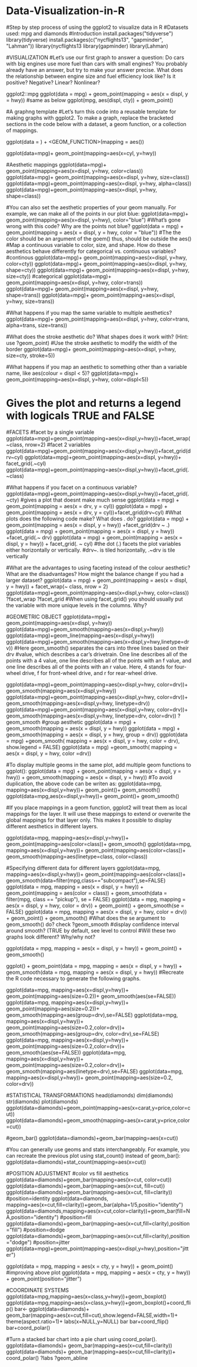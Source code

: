 # Data-Visualization-in-R
#Step by step process of using the ggplot2 to visualize data in R
#Datasets used: mpg and diamonds
#Introduction
install.packages("tidyverse")
library(tidyverse)
install.packages(c("nycflights13", "gapminder", "Lahman"))
library(nycflights13
library(gapminder)
library(Lahman)

#VISUALIZATION
#Let’s use our first graph to answer a question: Do cars with big engines use 
more fuel than cars with small engines? You probably already have an answer, 
but try to make your answer precise. What does the relationship between engine 
size and fuel efficiency look like? Is it positive? Negative? Linear? Nonlinear?

ggplot2::mpg
ggplot(data = mpg) + 
  geom_point(mapping = aes(x = displ, y = hwy))
#same as below
ggplot(mpg, aes(displ, cty)) + geom_point()

#A graphng template
#Let’s turn this code into a reusable template for making graphs with ggplot2.
 To make a graph, replace the bracketed sections in the code below with a 
dataset, a geom function, or a collection of mappings.

ggplot(data = <DATA>) + 
  <GEOM_FUNCTION>(mapping = aes(<MAPPINGS>))

ggplot(data=mpg)+ geom_point(mapping=aes(x=cyl, y=hwy))

#Aesthetic mappings
ggplot(data=mpg)+ geom_point(mapping=aes(x=displ, y=hwy, color=class))
ggplot(data=mpg)+ geom_point(mapping=aes(x=displ, y=hwy, size=class))
ggplot(data=mpg)+geom_point(mapping=aes(x=displ, y=hwy, alpha=class))
ggplot(data=mpg)+geom_point(mapping=aes(x=displ, y=hwy, shape=class))

#You can also set the aesthetic properties of your geom manually. 
For example, we can make all of the points in our plot blue:
ggplot(data=mpg)+ geom_point(mapping=aes(x=displ, y=hwy), color="blue")
#What’s gone wrong with this code? Why are the points not blue?
ggplot(data = mpg) + 
  geom_point(mapping = aes(x = displ, y = hwy, color = "blue"))
	#The the color should be an argument of the goem() thus, should be outside the aes()
#Map a continuous variable to color, size, and shape. 
How do these aesthetics behave differently for categorical vs. continuous variables?
#continous
ggplot(data=mpg)+ geom_point(mapping=aes(x=displ, y=hwy, color=cty))
ggplot(data=mpg)+ geom_point(mapping=aes(x=displ, y=hwy, shape=cty))
ggplot(data=mpg)+ geom_point(mapping=aes(x=displ, y=hwy, size=cty))
#categorical
ggplot(data=mpg)+ geom_point(mapping=aes(x=displ, y=hwy, color=trans))
ggplot(data=mpg)+ geom_point(mapping=aes(x=displ, y=hwy, shape=trans))
ggplot(data=mpg)+ geom_point(mapping=aes(x=displ, y=hwy, size=trans))

#What happens if you map the same variable to multiple aesthetics?
ggplot(data=mpg)+ geom_point(mapping=aes(x=displ, y=hwy, color=trans, alpha=trans, size=trans))

#What does the stroke aesthetic do? What shapes does it work with? (Hint: use ?geom_point)
#Use the stroke aesthetic to modify the width of the border
ggplot(data=mpg)+ geom_point(mapping=aes(x=displ, y=hwy, size=cty, stroke=5))

#What happens if you map an aesthetic to something other than a variable name, 
like aes(colour = displ < 5)?
ggplot(data=mpg)+ geom_point(mapping=aes(x=displ, y=hwy, color=displ<5))
# Gives the plot and returns a legend with logicals TRUE and FALSE

#FACETS
#facet by a single variable
ggplot(data=mpg)+geom_point(mapping=aes(x=displ,y=hwy))+facet_wrap(~class, nrow=2)
#facet 2 variables
ggplot(data=mpg)+geom_point(mapping=aes(x=displ,y=hwy))+facet_grid(drv~cyl)
ggplot(data=mpg)+geom_point(mapping=aes(x=displ, y=hwy))+ facet_grid(.~cyl)
ggplot(data=mpg)+geom_point(mapping=aes(x=displ,y=hwy))+facet_grid(.~class)

#What happens if you facet on a continuous variable?
ggplot(data=mpg)+geom_point(mapping=aes(x=displ,y=hwy))+facet_grid(.~cty)
	#gives a plot that doesnt make much sense
ggplot(data = mpg) + geom_point(mapping = aes(x = drv, y = cyl))
ggplot(data = mpg) + geom_point(mapping = aes(x = drv, y = cyl))+facet_grid(drv~cyl)
#What plots does the following code make? What does . do?
ggplot(data = mpg) + 
  geom_point(mapping = aes(x = displ, y = hwy)) +facet_grid(drv ~ .)
ggplot(data = mpg) + 
  geom_point(mapping = aes(x = displ, y = hwy)) +facet_grid(.~ drv)
ggplot(data = mpg) + 
  geom_point(mapping = aes(x = displ, y = hwy)) +
  facet_grid(. ~ cyl)
#the dot (.) facets the plot variables either horizontally or vertically.
#drv~. is tiled horizontally, .~drv is tile vertically

#What are the advantages to using faceting instead of the colour aesthetic?
 What are the disadvantages? How might the balance change if you had a larger dataset?
ggplot(data = mpg) + 
  geom_point(mapping = aes(x = displ, y = hwy)) + 
  facet_wrap(~ class, nrow = 2)
ggplot(data=mpg)+geom_point(mapping=aes(x=displ,y=hwy, color=class))
?facet_wrap
?facet_grid
#When using facet_grid() you should usually put the variable with more 
unique levels in the columns. Why?

#GEOMETRIC OBJECT
ggplot(data=mpg)+ geom_point(mapping=aes(x=displ, y=hwy))
ggplot(data=mpg)+geom_smooth(mapping=aes(x=displ,y=hwy))
ggplot(data=mpg)+geom_line(mapping=aes(x=displ,y=hwy))
ggplot(data=mpg)+geom_smooth(mapping=aes(x=displ,y=hwy,linetype=drv))
#Here geom_smooth() separates the cars into three lines based on their drv 
#value, which describes a car’s drivetrain. One line describes all of the 
points with a 4 value, one line describes all of the points with an f value,
 and one line describes all of the points with an r value. Here, 4 stands for
 four-wheel drive, f for front-wheel drive, and r for rear-wheel drive.

ggplot(data=mpg)+geom_point(mapping=aes(x=displ,y=hwy, color=drv))+
	geom_smooth(mapping=aes(x=displ,y=hwy))
ggplot(data=mpg)+geom_point(mapping=aes(x=displ,y=hwy, color=drv))+
	geom_smooth(mapping=aes(x=displ,y=hwy, linetype=drv))
ggplot(data=mpg)+geom_point(mapping=aes(x=displ,y=hwy, color=drv))+
	geom_smooth(mapping=aes(x=displ,y=hwy, linetype=drv, color=drv))
?geom_smooth
	#group aesthetic
ggplot(data = mpg) +
  geom_smooth(mapping = aes(x = displ, y = hwy))
ggplot(data = mpg) +
  geom_smooth(mapping = aes(x = displ, y = hwy, group = drv))
ggplot(data = mpg) +geom_smooth(
    mapping = aes(x = displ, y = hwy, color = drv),
    show.legend = FALSE)
ggplot(data = mpg) +geom_smooth(
    mapping = aes(x = displ, y = hwy, color =drv))

#To display multiple geoms in the same plot, add multiple geom functions to ggplot():
ggplot(data = mpg) + 
  geom_point(mapping = aes(x = displ, y = hwy)) +
  geom_smooth(mapping = aes(x = displ, y = hwy))
#To avoid duplication, the above code can be writen as:
ggplot(data=mpg, mapping=aes(x=displ,y=hwy))+
	geom_point()+
	geom_smooth()
ggplot(data=mpg,aes(x=displ,y=hwy))+
	geom_point()+
	geom_smooth()

#If you place mappings in a geom function, ggplot2 will treat them as local
 mappings for the layer. It will use these mappings to extend or overwrite 
the global mappings for that layer only. This makes it possible to display 
different aesthetics in different layers.

ggplot(data=mpg, mapping=aes(x=displ,y=hwy))+
	geom_point(mapping=aes(color=class))+
	geom_smooth()
ggplot(data=mpg, mapping=aes(x=displ,y=hwy))+
	geom_point(mapping=aes(color=class))+
	geom_smooth(mapping=aes(linetype=class, color=class))

#Specifying different data for different layers
ggplot(data=mpg, mapping=aes(x=displ,y=hwy))+
	geom_point(mapping=aes(color=class))+
	geom_smooth(data=filter(mpg,class=="subcompact"),se=FALSE)
ggplot(data = mpg, mapping = aes(x = displ, y = hwy)) + 
  geom_point(mapping = aes(color = class)) + 
  geom_smooth(data = filter(mpg, class == "pickup"), se = FALSE)
ggplot(data = mpg, mapping = aes(x = displ, y = hwy, color = drv)) + 
  geom_point() + 
  geom_smooth(se = FALSE)
ggplot(data = mpg, mapping = aes(x = displ, y = hwy, color = drv)) + 
  geom_point() + 
  geom_smooth()
#What does the se argument to geom_smooth() do? check ?geom_smooth
#display confidence interval around smooth? (TRUE by default, see level to control
#Will these two graphs look different? Why/why not?

ggplot(data = mpg, mapping = aes(x = displ, y = hwy)) + 
  geom_point() + 
  geom_smooth()

ggplot() + 
  geom_point(data = mpg, mapping = aes(x = displ, y = hwy)) + 
  geom_smooth(data = mpg, mapping = aes(x = displ, y = hwy))
#Recreate the R code necessary to generate the following graphs.

ggplot(data=mpg, mapping=aes(x=displ,y=hwy))+
	geom_point(mapping=aes(size=0.2))+
	geom_smooth(aes(se=FALSE))
ggplot(data=mpg, mapping=aes(x=displ,y=hwy))+
	geom_point(mapping=aes(size=0.2))+
	geom_smooth(mapping=aes(group=drv),se=FALSE)
ggplot(data=mpg, mapping=aes(x=displ,y=hwy))+
	geom_point(mapping=aes(size=0.2,color=drv))+
	geom_smooth(mapping=aes(group=drv, color=drv),se=FALSE)
ggplot(data=mpg, mapping=aes(x=displ,y=hwy))+
	geom_point(mapping=aes(size=0.2,color=drv))+
	geom_smooth(aes(se=FALSE))
ggplot(data=mpg, mapping=aes(x=displ,y=hwy))+
	geom_point(mapping=aes(size=0.2,color=drv))+
	geom_smooth(mapping=aes(linetype=drv),se=FALSE)
ggplot(data=mpg, mapping=aes(x=displ,y=hwy))+
	geom_point(mapping=aes(size=0.2, color=drv))

 #STATISTICAL TRANSFORMATIONS
head(diamonds) 
dim(diamonds)
str(diamonds)
plot(diamonds)
ggplot(data=diamonds)+geom_point(mapping=aes(x=carat,y=price,color=cut))
ggplot(data=diamonds)+geom_smooth(mapping=aes(x=carat,y=price,color=cut))

#geom_bar()
ggplot(data=diamonds)+geom_bar(mapping=aes(x=cut))
        
#You can generally use geoms and stats interchangeably. For example, 
you can recreate the previous plot using stat_count() instead of geom_bar():
ggplot(data=diamonds)+stat_count(mapping=aes(x=cut))

#POSITION ADJUSTMENT
#color vs fill aesthetics
ggplot(data=diamonds)+geom_bar(mapping=aes(x=cut, color=cut))
ggplot(data=diamonds)+geom_bar(mapping=aes(x=cut, fill=cut))
ggplot(data=diamonds)+geom_bar(mapping=aes(x=cut, fill=clarity))
	#position=identity
ggplot(data=diamonds, mapping=aes(x=cut,fill=clarity))+geom_bar(alpha=1/5,positio="identity")
ggplot(data=diamonds,mapping=aes(x=cut,color=clarity))+geom_bar(fill=NA,position="identity")
	#position=fill
ggplot(data=diamonds)+geom_bar(mapping=aes(x=cut,fill=clarity),position="fill")
	#position=dodge
ggplot(data=diamonds)+geom_bar(mapping=aes(x=cut,fill=clarity),position="dodge")
	#position=jitter
ggplot(data=mpg)+geom_point(mapping=aes(x=displ,y=hwy),position="jitter")

ggplot(data = mpg, mapping = aes(x = cty, y = hwy)) + 
  geom_point()
#improving above plot
ggplot(data = mpg, mapping = aes(x = cty, y = hwy)) + 
  geom_point(position="jitter")

#COORDINATE SYSTEMS
ggplot(data=mpg,mapping=aes(x=class,y=hwy))+geom_boxplot()
ggplot(data=mpg,mapping=aes(x=class,y=hwy))+geom_boxplot()+coord_flip()
bar<- ggplot(data=diamonds)+
	geom_bar(mapping=aes(x=cut,fill=cut),show.legend=FALSE,width=1)+
	theme(aspect.ratio=1)+
	labs(x=NULL,y=NULL)
bar
bar+coord_flip()
bar+coord_polar()

#Turn a stacked bar chart into a pie chart using coord_polar().
ggplot(data=diamonds)+
	geom_bar(mapping=aes(x=cut,fill=clarity))
ggplot(data=diamonds)+
	geom_bar(mapping=aes(x=cut,fill=clarity))+
	coord_polar()
?labs
?geom_abline







